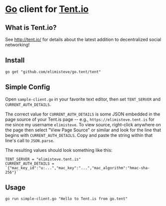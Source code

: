 # [Go](http://golang.org) client for [Tent.io](http://tent.io/)

## What is Tent.io?

See <http://tent.io/> for details about the latest addition to
decentralized social networking!


## Install

    go get "github.com/elimisteve/go.tent/tent"


## Simple Config

Open `sample-client.go` in your favorite text editor, then set `TENT_SERVER` and
`CURRENT_AUTH_DETAILS`.

The correct value for `CURRENT_AUTH_DETAILS` is some JSON embedded in
the page source of your Tent.is page -- e.g.,
`https://elimisteve.tent.is` for me since my username `elimisteve`.
To view source, right-click anywhere on the page then select "View
Page Source" or similar and look for the line that begins with
`CURRENT_AUTH_DETAILS`.  Copy and paste the string within that line's
call to `JSON.parse`.

The resulting values should look something like this:

    TENT_SERVER = "elimisteve.tent.is"
    CURRENT_AUTH_DETAILS = `{"mac_key_id":"u:...","mac_key":"...","mac_algorithm":"hmac-sha-256"}`


## Usage

    go run simple-client.go "Hello to Tent.is from go.tent"
